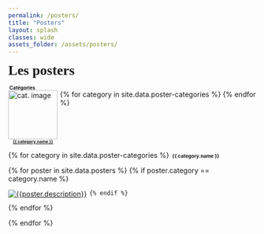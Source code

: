 ```yaml
---
permalink: /posters/
title: "Posters"
layout: splash
classes: wide
assets_folder: /assets/posters/
---
```


<div>
  <span style="font-size:2em;font-family: 'Dancing Script', cursive;font-weight: bold;">Les posters</span>

</div>

<span style="font-size:0.7em;font-weight: bold;"><i class="fas fa-fw fa-tags" aria-hidden="true"></i>&nbsp;Catégories</span>
<div style="margin-top: -15px">
  {% for category in site.data.poster-categories %}
    <div style="float:left;margin-right: 5px">
      <a href="#{{ category.name }}"><img width="100" height="100" src="{{site.baseurl}}/assets/images/authors/{{ category.image }}" alt="cat. image"></a>
      <br>
      <div style="width: 100;text-align: center">
        <span style="font-size:0.6em;font-weight: bold"><a href="#{{ category.name }}">{{ category.name }}</a></span>
      </div>
    </div>
  {% endfor %}
</div>

<div style="clear:left">
</div>

{% for category in site.data.poster-categories %}
  <a name="{{ category.name }}"></a>
  <span style="font-size:0.7em;font-weight: bold;"><i class="fas fa-fw fa-tags" aria-hidden="true"></i>&nbsp;{{ category.name }}</span>

  {% for poster in site.data.posters %}
    {% if poster.category == category.name %}
      <div style="float:left;margin-right: 5px;margin-bottom: 5px">
        <div>
          <a href="{{site.baseurl}}{{page.assets_folder}}{{poster.image}}" target="_blank" class=".btn .btn--success .btn--large">
            <img src="{{site.baseurl}}{{page.assets_folder}}{{poster.thumbnail}}" alt="{{poster.description}}">
          </a>
        <!-- w300 A4 -->
        </div>
      </div>

    {% endif %}
  {% endfor %}
  <div style="clear:left">
  </div>
{% endfor %}
